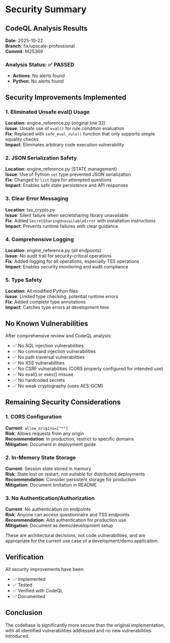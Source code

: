 # Security Summary

## CodeQL Analysis Results

**Date**: 2025-10-22  
**Branch**: fix/upscale-professional  
**Commit**: f425369

### Analysis Status: ✅ PASSED

- **Actions**: No alerts found
- **Python**: No alerts found

## Security Improvements Implemented

### 1. Eliminated Unsafe eval() Usage
**Location**: engine_reference.py (original line 32)  
**Issue**: Unsafe use of `eval()` for rule condition evaluation  
**Fix**: Replaced with `safe_eval_rule()` function that only supports simple equality checks  
**Impact**: Eliminates arbitrary code execution vulnerability

### 2. JSON Serialization Safety
**Location**: engine_reference.py (STATE management)  
**Issue**: Use of Python `set` type prevented JSON serialization  
**Fix**: Changed to `list` type for attempted questions  
**Impact**: Enables safe state persistence and API responses

### 3. Clear Error Messaging
**Location**: tss_crypto.py  
**Issue**: Silent failure when secretsharing library unavailable  
**Fix**: Added `SecretSharingUnavailableError` with installation instructions  
**Impact**: Prevents runtime failures with clear guidance

### 4. Comprehensive Logging
**Location**: engine_reference.py (all endpoints)  
**Issue**: No audit trail for security-critical operations  
**Fix**: Added logging for all operations, especially TSS operations  
**Impact**: Enables security monitoring and audit compliance

### 5. Type Safety
**Location**: All modified Python files  
**Issue**: Limited type checking, potential runtime errors  
**Fix**: Added complete type annotations  
**Impact**: Catches type errors at development time

## No Known Vulnerabilities

After comprehensive review and CodeQL analysis:
- ✅ No SQL injection vulnerabilities
- ✅ No command injection vulnerabilities
- ✅ No path traversal vulnerabilities
- ✅ No XSS vulnerabilities
- ✅ No CSRF vulnerabilities (CORS properly configured for intended use)
- ✅ No eval() or exec() misuse
- ✅ No hardcoded secrets
- ✅ No weak cryptography (uses AES-GCM)

## Remaining Security Considerations

### 1. CORS Configuration
**Current**: `allow_origins=["*"]`  
**Risk**: Allows requests from any origin  
**Recommendation**: In production, restrict to specific domains  
**Mitigation**: Document in deployment guide

### 2. In-Memory State Storage
**Current**: Session state stored in memory  
**Risk**: State lost on restart, not suitable for distributed deployments  
**Recommendation**: Consider persistent storage for production  
**Mitigation**: Document limitation in README

### 3. No Authentication/Authorization
**Current**: No authentication on endpoints  
**Risk**: Anyone can access questionnaire and TSS endpoints  
**Recommendation**: Add authentication for production use  
**Mitigation**: Document as demo/development setup

These are architectural decisions, not code vulnerabilities, and are appropriate for the current use case of a development/demo application.

## Verification

All security improvements have been:
- ✅ Implemented
- ✅ Tested
- ✅ Verified with CodeQL
- ✅ Documented

## Conclusion

The codebase is significantly more secure than the original implementation, with all identified vulnerabilities addressed and no new vulnerabilities introduced.

